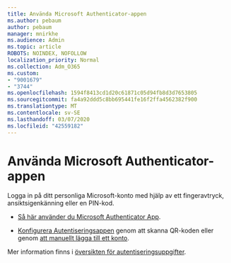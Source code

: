 ```yaml
---
title: Använda Microsoft Authenticator-appen
ms.author: pebaum
author: pebaum
manager: mnirkhe
ms.audience: Admin
ms.topic: article
ROBOTS: NOINDEX, NOFOLLOW
localization_priority: Normal
ms.collection: Adm_O365
ms.custom:
- "9001679"
- "3744"
ms.openlocfilehash: 1594f8413cd1d20c61871c05d94fb8d3d7653805
ms.sourcegitcommit: fa4a92ddd5c8bb695441fe16f2ffa4562382f900
ms.translationtype: MT
ms.contentlocale: sv-SE
ms.lasthandoff: 03/07/2020
ms.locfileid: "42559182"
---
```

# <a name="using-the-microsoft-authenticator-app"></a>Använda Microsoft Authenticator-appen

Logga in på ditt personliga Microsoft-konto med hjälp av ett fingeravtryck, ansiktsigenkänning eller en PIN-kod.

- [Så här använder du Microsoft Authenticator App](https://support.microsoft.com/help/4026727/microsoft-account-how-to-use-the-microsoft-authenticator-app). 

- [Konfigurera Autentiseringsappen](https://docs.microsoft.com/azure/active-directory/user-help/security-info-setup-auth-app) genom att skanna QR-koden eller genom [att manuellt lägga till ett konto](https://docs.microsoft.com/azure/active-directory/user-help/user-help-auth-app-add-account-manual).  

Mer information finns i [översikten för autentiseringsuppgifter](https://docs.microsoft.com/azure/active-directory/user-help/user-help-auth-app-overview).
